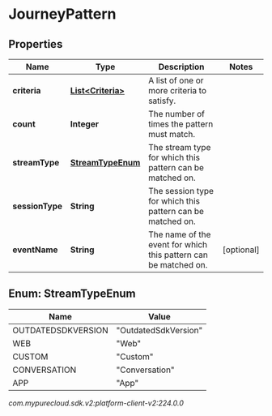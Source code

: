 # JourneyPattern


## Properties

| Name | Type | Description | Notes |
| ------------ | ------------- | ------------- | ------------- |
| **criteria** | [**List&lt;Criteria&gt;**](Criteria) | A list of one or more criteria to satisfy. |  |
| **count** | **Integer** | The number of times the pattern must match. |  |
| **streamType** | [**StreamTypeEnum**](#Enum--StreamTypeEnum) | The stream type for which this pattern can be matched on. |  |
| **sessionType** | **String** | The session type for which this pattern can be matched on. |  |
| **eventName** | **String** | The name of the event for which this pattern can be matched on. |  [optional] |


## Enum: StreamTypeEnum

| Name | Value |
| ---- | ----- |
| OUTDATEDSDKVERSION | &quot;OutdatedSdkVersion&quot; | 
| WEB | &quot;Web&quot; | 
| CUSTOM | &quot;Custom&quot; | 
| CONVERSATION | &quot;Conversation&quot; | 
| APP | &quot;App&quot; | 




_com.mypurecloud.sdk.v2:platform-client-v2:224.0.0_

